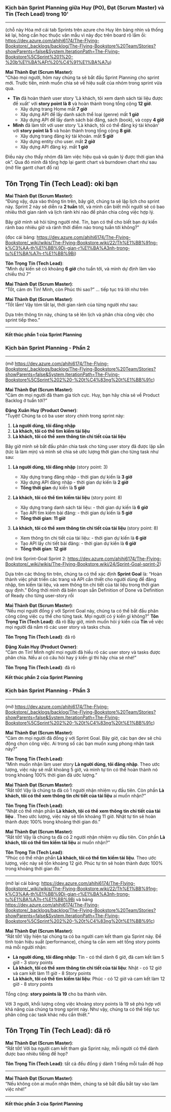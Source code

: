 
### Kịch bản Sprint Planning giữa Huy (PO), Đạt (Scrum Master) và Tín (Tech Lead) trong 10'

---
(chỗ này Hòa mở cái tab Sprints trên azure cho Huy lên bảng nhìn và thống kê lại, hông cần học thuộc văn mẫu vì này đọc trên board rõ lắm ồi: https://dev.azure.com/ahihi6174/The-Flying-Bookstore/_backlogs/backlog/The-Flying-Bookstore%20Team/Stories?showParents=false&System.IterationPath=The-Flying-Bookstore%5CSprint%201%20-%20b%E1%BA%AFt%20%C4%91%E1%BA%A7u)

**Mai Thành Đạt (Scrum Master)**:  
“Chào mọi người, hôm nay chúng ta sẽ bắt đầu Sprint Planning cho sprint mới. Trước tiên, mình muốn chia sẻ về hiệu suất của nhóm trong sprint vừa qua. 

- **Tín** đã hoàn thành user story 'Là khách, tôi xem danh sách tài liệu được đề xuất' với **story point là 8** và hoàn thành trong tổng cộng **12 giờ**.
   - Xây dựng trang Home mất **7 giờ**
   - Xây dựng API để lấy danh sách thể loại (genre) mất  **1 giờ**
   - Xây dựng API để lấy danh sách bài đăng, sách (book), và copy  **4 giờ**
- **Minh** đã làm tốt với user story 'Là khách, tôi có thể đăng ký tài khoản' với **story point là 5** và hoàn thành trong tổng cộng **8 giờ**.
   - Xây dựng trang đăng ký tài khoản.  mất **5 giờ**
   - Xây dựng entity cho user. mất **2 giờ**
   - Xây dựng API đăng ký. mất **1 giờ**

Điều này cho thấy nhóm đã làm việc hiệu quả và quản lý được thời gian khá ok”. Qua đó mình đã tổng hợp lại gantt chart và burndown chart như sau
(mở file gantt chart đồ ra)

**Tôn Trọng Tín (Tech Lead)**:  oki bạn
---

**Mai Thành Đạt (Scrum Master)**:  
“Đúng vậy, dựa vào thông tin trên, bây giờ, chúng ta sẽ lập lịch cho sprint này. Sprint 2 này sẽ diễn ra **2 tuần** tới, và mình cần biết mỗi người sẽ có bao nhiêu thời gian rảnh và lịch rảnh khi nào để phân chia công việc hợp lý.

Bây giờ mình sẽ hỏi từng người nhé. Tín, bạn có thể cho biết bạn dự kiến rảnh bao nhiêu giờ và rảnh thời điểm nào trong tuần tới không?”

(đọc cái bảng: https://dev.azure.com/ahihi6174/The-Flying-Bookstore/_wiki/wikis/The-Flying-Bookstore.wiki/22/Th%E1%BB%91ng-k%C3%AA-th%E1%BB%9Di-gian-r%E1%BA%A3nh-trong-tu%E1%BA%A7n-t%E1%BB%9Bi)

**Tôn Trọng Tín (Tech Lead)**:  
“Mình dự kiến sẽ có khoảng **6 giờ** cho tuần tới, và mình dự định làm vào chiều thứ 7”



**Mai Thành Đạt (Scrum Master)**:  
“Tốt, cảm ơn Tín! Minh, còn Phúc thì sao?”
... tiếp tục trả lời như trên


**Mai Thành Đạt (Scrum Master)**:  
“Tốt lắm! Vậy tóm tắt lại, thời gian rảnh của từng người như sau:  



Dựa trên thông tin này, chúng ta sẽ lên lịch và phân chia công việc cho sprint tiếp theo.”  

--- 

**Kết thúc phần 1 của Sprint Planning**
### Kịch bản Sprint Planning - Phần 2

---
(mở https://dev.azure.com/ahihi6174/The-Flying-Bookstore/_backlogs/backlog/The-Flying-Bookstore%20Team/Stories?showParents=false&System.IterationPath=The-Flying-Bookstore%5CSprint%202%20-%20t%C4%83ng%20t%E1%BB%91c)

**Mai Thành Đạt (Scrum Master)**:  
“Cảm ơn mọi người đã tham gia tích cực. Huy, bạn hãy chia sẻ về Product Backlog ở tuần tới?”

**Đặng Xuân Huy (Product Owner)**:  
“Tuyệt! Chúng ta có ba user story chính trong sprint này:
1. **Là người dùng, tôi đăng nhập** 
2. **Là khách, tôi có thể tìm kiếm tài liệu**
3. **Là khách, tôi có thể xem thông tin chi tiết của tài liệu** 

Bây giờ mình sẽ bắt đầu phân chia task cho từng user story đã được lập sẵn (tức là làm mịn) và mình sẽ chia sẻ ước lượng thời gian cho từng task như sau:

1. **Là người dùng, tôi đăng nhập**   (story point: 3)  
   - Xây dựng trang đăng nhập - thời gian dự kiến là **3 giờ**  
   - Xây dựng API đăng nhập - thời gian dự kiến là **2 giờ**  
   - **Tổng thời gian**  dự kiến là **5 giờ**  

2. **Là khách, tôi có thể tìm kiếm tài liệu**  (story point: 8)  
   - Xây dựng trang danh sách tài liệu: - thời gian dự kiến là **6 giờ**   
   - Tạo API tìm kiếm bài đăng: - thời gian dự kiến là **5 giờ**  
   - **Tổng thời gian**: **11 giờ**  

3. **Là khách, tôi có thể xem thông tin chi tiết của tài liệu**   (story point: 8)  
   - Xem thông tin chi tiết của tài liệu: - thời gian dự kiến là **6 giờ**   
   - Tạo API lấy chi tiết bài đăng: - thời gian dự kiến là **6 giờ**  
   - **Tổng thời gian**: **12 giờ**  


(mở link Sprint-Goal  Sprint 2: https://dev.azure.com/ahihi6174/The-Flying-Bookstore/_wiki/wikis/The-Flying-Bookstore.wiki/24/Sprint-Goal-sprint-2)

Dựa trên các thông tin trên, chúng ta có thể xác định **Sprint Goal** là: “Hoàn thành việc phát triển các trang và API cần thiết cho người dùng để đăng nhập, tìm kiếm tài liệu, và xem thông tin chi tiết của tài liệu trong thời gian quy định.”
Đồng thời mình đã biên soạn sẵn Definition of Done và Definition of Ready cho từng user-story rồi


**Mai Thành Đạt (Scrum Master)**:  
“Nếu mọi người đồng ý với Sprint Goal này, chúng ta có thể bắt đầu phân công công việc cụ thể cho từng task. Mọi người có ý kiến gì không?”
**Tôn Trọng Tín (Tech Lead)**:  đã rõ
Bây giờ, mình muốn hỏi ý kiến của **Tín** về việc mọi người đã nắm rõ các user story và tasks chưa. 


**Tôn Trọng Tín (Tech Lead)**:  đã rõ

**Đặng Xuân Huy (Product Owner)**:  
“Cảm ơn Tín! Mình nghĩ mọi người đã hiểu rõ các user story và tasks được phân chia. Nếu ai có câu hỏi hay ý kiến gì thì hãy chia sẻ nhé!”

**Tôn Trọng Tín (Tech Lead)**:  đã rõ

**Kết thúc phần 2 của Sprint Planning**
### Kịch bản Sprint Planning - Phần 3

---
(mở https://dev.azure.com/ahihi6174/The-Flying-Bookstore/_backlogs/backlog/The-Flying-Bookstore%20Team/Stories?showParents=false&System.IterationPath=The-Flying-Bookstore%5CSprint%202%20-%20t%C4%83ng%20t%E1%BB%91c)

**Mai Thành Đạt (Scrum Master)**:  
“Cảm ơn mọi người đã đồng ý với Sprint Goal. Bây giờ, các bạn dev sẽ chủ động chọn công việc. Ai trong số các bạn muốn xung phong nhận task này?”


**Tôn Trọng Tín (Tech Lead)**:  
“Mình muốn nhận làm user story **Là người dùng, tôi đăng nhập**. Theo ước lượng, việc này sẽ mất khoảng 5 giờ, và mình tự tin có thể hoàn thành nó trong khoảng 100% thời gian đã ước lượng.”


**Mai Thành Đạt (Scrum Master)**:  
“Rất tốt! Vậy là chúng ta đã có 1 người nhận nhiệm vụ đầu tiên. Còn phần **Là khách, tôi có thể xem thông tin chi tiết của tài liệu**  ai muốn nhận?”


**Tôn Trọng Tín (Tech Lead)**:  
“Nhật có thể nhận phần **Là khách, tôi có thể xem thông tin chi tiết của tài liệu** . Theo ước lượng, việc này sẽ tốn khoảng 11 giờ. Nhật tự tin sẽ hoàn thành được 100% trong khoảng thời gian đó.”


**Mai Thành Đạt (Scrum Master)**:  
“Rất tốt! Vậy là chúng ta đã có 2 người nhận nhiệm vụ đầu tiên. Còn phần **Là khách, tôi có thể tìm kiếm tài liệu** ai muốn nhận?”


**Tôn Trọng Tín (Tech Lead)**:  
“Phúc có thể nhận phần **Là khách, tôi có thể tìm kiếm tài liệu**. Theo ước lượng, việc này sẽ tốn khoảng 12 giờ. Phúc tự tin sẽ hoàn thành được 100% trong khoảng thời gian đó.”

---
(mở lại cái bảng: https://dev.azure.com/ahihi6174/The-Flying-Bookstore/_wiki/wikis/The-Flying-Bookstore.wiki/22/Th%E1%BB%91ng-k%C3%AA-th%E1%BB%9Di-gian-r%E1%BA%A3nh-trong-tu%E1%BA%A7n-t%E1%BB%9Bi và bảng https://dev.azure.com/ahihi6174/The-Flying-Bookstore/_backlogs/backlog/The-Flying-Bookstore%20Team/Stories?showParents=false&System.IterationPath=The-Flying-Bookstore%5CSprint%202%20-%20t%C4%83ng%20t%E1%BB%91c)

**Mai Thành Đạt (Scrum Master)**:  
“Rất tốt! Vậy hiện tại chúng ta có ba người cam kết tham gia Sprint này. Để tính toán hiệu suất (performance), chúng ta cần xem xét tổng story points mà mỗi người nhận:

- **Là người dùng, tôi đăng nhập**: Tín - có thể dành 6 giờ, đã cam kết làm 5 giờ - 3 story points  
- **Là khách, tôi có thể xem thông tin chi tiết của tài liệu**: Nhật - có 12 giờ và cam kết làm 11 giờ -  8 Story points
- **Là khách, tôi có thể tìm kiếm tài liệu**: Phúc - có 12 giờ và cam kết làm 12 giờ -  8 story points

Tổng cộng: **story points là 19** cho ba thành viên.

Với 3 người, khối lượng công việc khoảng story points là 19  sẽ phù hợp với khả năng của chúng ta trong sprint này. Như vậy, chúng ta có thể tiếp tục phân công các task khác nếu cần thiết.”

**Tôn Trọng Tín (Tech Lead)**:  đã rõ
---

**Mai Thành Đạt (Scrum Master)**:  
“Rất tốt! Với ba người cam kết tham gia Sprint này, mỗi người có thể dành được bao nhiêu tiếng để họp?

**Tôn Trọng Tín (Tech Lead)**:  tất cả đều đồng ý dành 1 tiếng mỗi tuần để họp

---

**Mai Thành Đạt (Scrum Master)**:  
“Nếu không còn ai muốn nhận thêm, chúng ta sẽ bắt đầu bắt tay vào làm việc nhé!”

--- 

**Kết thúc phần 3 của Sprint Planning**
